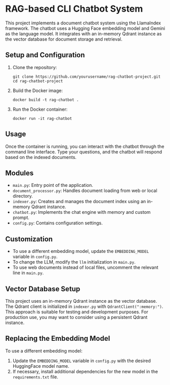# RAG-based CLI Chatbot System

This project implements a document chatbot system using the LlamaIndex framework. The chatbot uses a Hugging Face embedding model and Gemini as the language model. It integrates with an in-memory Qdrant instance as the vector database for document storage and retrieval.

## Setup and Configuration

1. Clone the repository:
   ```
   git clone https://github.com/yourusername/rag-chatbot-project.git
   cd rag-chatbot-project
   ```

2. Build the Docker image:
   ```
   docker build -t rag-chatbot .
   ```

3. Run the Docker container:
   ```
   docker run -it rag-chatbot
   ```

## Usage

Once the container is running, you can interact with the chatbot through the command line interface. Type your questions, and the chatbot will respond based on the indexed documents.

## Modules

- `main.py`: Entry point of the application.
- `document_processor.py`: Handles document loading from web or local directory.
- `indexer.py`: Creates and manages the document index using an in-memory Qdrant instance.
- `chatbot.py`: Implements the chat engine with memory and custom prompt.
- `config.py`: Contains configuration settings.

## Customization

- To use a different embedding model, update the `EMBEDDING_MODEL` variable in `config.py`.
- To change the LLM, modify the `llm` initialization in `main.py`.
- To use web documents instead of local files, uncomment the relevant line in `main.py`.

## Vector Database Setup

This project uses an in-memory Qdrant instance as the vector database. The Qdrant client is initialized in `indexer.py` with `QdrantClient(":memory:")`. This approach is suitable for testing and development purposes. For production use, you may want to consider using a persistent Qdrant instance.

## Replacing the Embedding Model

To use a different embedding model:

1. Update the `EMBEDDING_MODEL` variable in `config.py` with the desired HuggingFace model name.
2. If necessary, install additional dependencies for the new model in the `requirements.txt` file.
